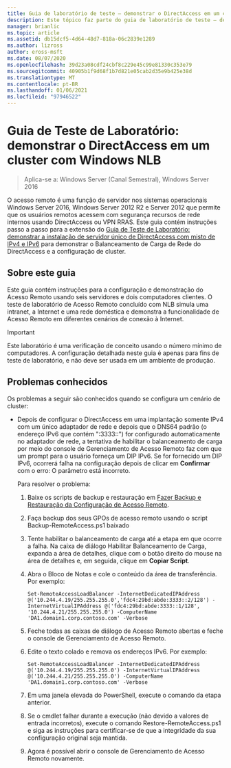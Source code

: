 ```yaml
---
title: Guia de laboratório de teste – demonstrar o DirectAccess em um cluster com o NLB do Windows
description: Este tópico faz parte do guia de laboratório de teste – demonstre o DirectAccess em um cluster com o NLB do Windows para Windows Server 2016
manager: brianlic
ms.topic: article
ms.assetid: db15dcf5-4d64-48d7-818a-06c2839e1289
ms.author: lizross
author: eross-msft
ms.date: 08/07/2020
ms.openlocfilehash: 39d23a08cdf24cbf8c229e45c99e81330c353e79
ms.sourcegitcommit: 40905b1f9d68f1b7d821e05cab2d35e9b425e38d
ms.translationtype: MT
ms.contentlocale: pt-BR
ms.lasthandoff: 01/06/2021
ms.locfileid: "97946522"
---
```

# <a name="test-lab-guide-demonstrate-directaccess-in-a-cluster-with-windows-nlb"></a>Guia de Teste de Laboratório: demonstrar o DirectAccess em um cluster com Windows NLB

>Aplica-se a: Windows Server (Canal Semestral), Windows Server 2016

O acesso remoto é uma função de servidor nos sistemas operacionais Windows Server 2016, Windows Server 2012 R2 e Server 2012 que permite que os usuários remotos acessem com segurança recursos de rede internos usando DirectAccess ou VPN RRAS. Este guia contém instruções passo a passo para a extensão do [Guia de Teste de Laboratório: demonstrar a instalação de servidor único de DirectAccess com misto de IPv4 e IPv6](https://go.microsoft.com/fwlink/p/?LinkId=237004) para demonstrar o Balanceamento de Carga de Rede do DirectAccess e a configuração de cluster.

## <a name="about-this-guide"></a>Sobre este guia
Este guia contém instruções para a configuração e demonstração do Acesso Remoto usando seis servidores e dois computadores clientes. O teste de laboratório de Acesso Remoto concluído com NLB simula uma intranet, a Internet e uma rede doméstica e demonstra a funcionalidade de Acesso Remoto em diferentes cenários de conexão à Internet.

> [!IMPORTANT]
> Este laboratório é uma verificação de conceito usando o número mínimo de computadores. A configuração detalhada neste guia é apenas para fins de teste de laboratório, e não deve ser usada em um ambiente de produção.

## <a name="known-issues"></a><a name="KnownIssues"></a>Problemas conhecidos
Os problemas a seguir são conhecidos quando se configura um cenário de cluster:

-   Depois de configurar o DirectAccess em uma implantação somente IPv4 com um único adaptador de rede e depois que o DNS64 padrão (o endereço IPv6 que contém ":3333::") for configurado automaticamente no adaptador de rede, a tentativa de habilitar o balanceamento de carga por meio do console de Gerenciamento de Acesso Remoto faz com que um prompt para o usuário forneça um DIP IPv6. Se for fornecido um DIP IPv6, ocorrerá falha na configuração depois de clicar em **Confirmar** com o erro: O parâmetro está incorreto.

    Para resolver o problema:

    1.  Baixe os scripts de backup e restauração em [Fazer Backup e Restauração da Configuração de Acesso Remoto](https://gallery.technet.microsoft.com/Back-up-and-Restore-Remote-e157e6a6).

    2.  Faça backup dos seus GPOs de acesso remoto usando o script Backup-RemoteAccess.ps1 baixado

    3.  Tente habilitar o balanceamento de carga até a etapa em que ocorre a falha. Na caixa de diálogo Habilitar Balanceamento de Carga, expanda a área de detalhes, clique com o botão direito do mouse na área de detalhes e, em seguida, clique em **Copiar Script**.

    4.  Abra o Bloco de Notas e cole o conteúdo da área de transferência. Por exemplo:

        ```
        Set-RemoteAccessLoadBalancer -InternetDedicatedIPAddress @('10.244.4.19/255.255.255.0','fdc4:29bd:abde:3333::2/128') -InternetVirtualIPAddress @('fdc4:29bd:abde:3333::1/128', '10.244.4.21/255.255.255.0') -ComputerName 'DA1.domain1.corp.contoso.com' -Verbose
        ```

    5.  Feche todas as caixas de diálogo de Acesso Remoto abertas e feche o console de Gerenciamento de Acesso Remoto.

    6.  Edite o texto colado e remova os endereços IPv6. Por exemplo:

        ```
        Set-RemoteAccessLoadBalancer -InternetDedicatedIPAddress @('10.244.4.19/255.255.255.0') -InternetVirtualIPAddress @('10.244.4.21/255.255.255.0') -ComputerName 'DA1.domain1.corp.contoso.com' -Verbose
        ```

    7.  Em uma janela elevada do PowerShell, execute o comando da etapa anterior.

    8.  Se o cmdlet falhar durante a execução (não devido a valores de entrada incorretos), execute o comando Restore-RemoteAccess.ps1 e siga as instruções para certificar-se de que a integridade da sua configuração original seja mantida.

    9. Agora é possível abrir o console de Gerenciamento de Acesso Remoto novamente.



